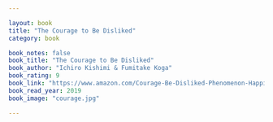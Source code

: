 ```yaml
---

layout: book
title: "The Courage to Be Disliked"
category: book

book_notes: false
book_title: "The Courage to Be Disliked"
book_author: "Ichiro Kishimi & Fumitake Koga"
book_rating: 9
book_link: "https://www.amazon.com/Courage-Be-Disliked-Phenomenon-Happiness/dp/1501197274"
book_read_year: 2019
book_image: "courage.jpg"

---
```

